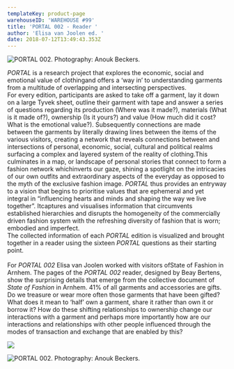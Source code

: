 ```yaml
---
templateKey: product-page
warehouseID: 'WAREHOUSE #99'
title: 'PORTAL 002 - Reader '
author: 'Elisa van Joolen ed. '
date: 2018-07-12T13:49:43.353Z
---
```

![PORTAL 002. Photography: Anouk Beckers.](/img/01_portal002_photo_anoukbeckers.jpg "PORTAL 002. Photography: Anouk Beckers.")

*PORTAL* is a research project that explores the economic, social and emotional value of clothingand offers a ‘way in’ to understanding garments from a multitude of overlapping and intersecting perspectives.\
For every edition, participants are asked to take off a garment, lay it down on a large Tyvek sheet, outline their garment with tape and answer a series of questions regarding its production (Where was it made?), materials (What is it made of?), ownership (Is it yours?) and value (How much did it cost? What is the emotional value?). Subsequently connections are made between the garments by literally drawing lines between the items of the various visitors, creating a network that reveals connections between and intersections of personal, economic, social, cultural and political realms surfacing a complex and layered system of the reality of clothing.This culminates in a map, or landscape of personal stories that connect to form a fashion network whichinverts our gaze, shining a spotlight on the intricacies of our own outfits and extraordinary aspects of the everyday as opposed to the myth of the exclusive fashion image. *PORTAL* thus provides an entryway to a vision that begins to prioritise values that are ephemeral and yet integral in “influencing hearts and minds and shaping the way we live together”. Itcaptures and visualises information that circumvents established hierarchies and disrupts the homogeneity of the commercially driven fashion system with the refreshing diversity of fashion that is worn; embodied and imperfect.\
The collected information of each *PORTAL* edition is visualized and brought together in a reader using the sixteen *PORTAL* questions as their starting point.\
\
For *PORTAL 002* Elisa van Joolen worked with visitors ofState of Fashion in Arnhem. The pages of the *PORTAL 002* reader, designed by Beay Bertens, show the surprising details that emerge from the collective document of *State of Fashion* in Arnhem. 41% of all garments and accessories are gifts. Do we treasure or wear more often those garments that have been gifted? What does it mean to ‘half’ own a garment, share it rather than own it or borrow it? How do these shifting relationships to ownership change our interactions with a garment and perhaps more importantly how are our interactions and relationships with other people influenced through the modes of transaction and exchange that are enabled by this?

![](/img/02_portal002_photo_anoukbeckers.jpg)

![PORTAL 002. Photography: Anouk Beckers.](/img/03_portal002_photo_anoukbeckers.jpg "PORTAL 002. Photography: Anouk Beckers.")